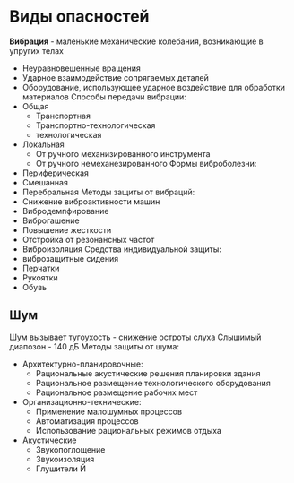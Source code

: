 # Виды опасностей
**Вибрация** - маленькие механические колебания, возникающие в упругих телах
- Неуравновешенные вращения
- Ударное взаимодействие сопрягаемых деталей
- Оборудование, использующее ударное воздействие для обработки материалов
Способы передачи вибрации:
- Общая
    - Транспортная
    - Транспортно-технологическая
    - технологическая
- Локальная
    - От ручного механизированного инструмента
    - От ручного немеханезированного
Формы виброболезни:
- Периферическая
- Смешанная
- Перебральная
Методы защиты от вибраций:
- Снижение виброактивности машин
- Вибродемпфирование
- Виброгашение
- Повышение жесткости
- Отстройка от резонансных частот
- Виброизоляция
Средства индивидуальной защиты:
- виброзащитные сидения
- Перчатки
- Рукоятки
- Обувь
## Шум
Шум вызывает тугоухость - снижение остроты слуха
Слышимый диапозон - 140 дБ
Методы защиты от шума:
- Архитектурно-планировочные:
    - Рациональные акустические решения планировки здания
    - Рациональное размещение технологического оборудования
    - Рациональное размещение рабочих мест
- Организационно-технические:
    - Применение малошумных процессов
    - Автоматизация процессов
    - Использование рациональных режимов отдыха
- Акустические
    - Звукопоглощение
    - Звукоизоляция
    - Глушители
Й